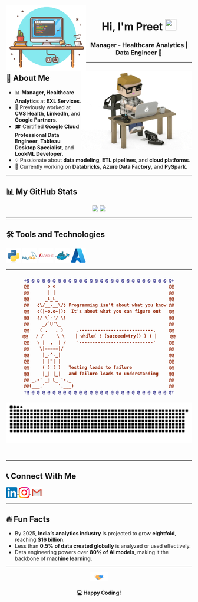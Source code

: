 <img align="left" height="180px" src="https://github.com/ynpreet/Ynpreet/blob/main/images/Capture.png" alt="Profile Image" />
<img align="right" width="300px" src="https://github.com/ynpreet/Ynpreet/blob/main/images/giphy.webp" />

<h1 align="center">Hi, I'm Preet 
  <img src="https://raw.githubusercontent.com/MartinHeinz/MartinHeinz/master/wave.gif" width="30px" height="30px" />
</h1>
<h3 align="center">Manager - Healthcare Analytics | Data Engineer 🚀</h3>

---

## 🚀 About Me  
- 📊 **Manager, Healthcare Analytics** at **EXL Services**.  
- 💼 Previously worked at **CVS Health**, **LinkedIn**, and **Google Partners**.  
- 🎓 Certified **Google Cloud Professional Data Engineer**, **Tableau Desktop Specialist**, and **LookML Developer**.  
- 💡 Passionate about **data modeling**, **ETL pipelines**, and **cloud platforms**.  
- 🌱 Currently working on **Databricks**, **Azure Data Factory**, and **PySpark**.  

---

## 📊 My GitHub Stats  
<p align="center">
  <img height="180em" src="https://github-readme-stats.vercel.app/api?username=ynpreet&show_icons=true&theme=radical" />
  <img height="180em" src="https://github-readme-stats.vercel.app/api/top-langs/?username=ynpreet&layout=compact&theme=radical" />
</p>

---

## 🛠️ Tools and Technologies

<p align="left">
  <img src="https://github.com/devicons/devicon/blob/master/icons/python/python-original.svg" alt="Python" width="40" height="40"/>
  <img src="https://github.com/devicons/devicon/blob/master/icons/mysql/mysql-original-wordmark.svg" alt="MySQL" width="40" height="40"/>
  <img src="https://github.com/devicons/devicon/blob/master/icons/apache/apache-original-wordmark.svg" alt="Apache" width="40" height="40"/>
  <img src="https://github.com/devicons/devicon/blob/master/icons/docker/docker-original.svg" alt="Docker" width="40" height="40"/>
  <img src="https://github.com/devicons/devicon/blob/master/icons/azure/azure-original.svg" alt="Azure" width="40" height="40"/>
</p>

---

<h4 align="center">
  
```diff
+@ @ @ @ @ @ @ @ @ @ @ @ @ @ @ @ @ @ @ @ @ @ @ @ @ @ @ @+
@@       o o                                           @@
@@       | |                                           @@
@@      _L_L_                                          @@
@@   ❮\/__-__\/❯ Programming isn't about what you know @@
@@   ❮(|~o.o~|)❯  It's about what you can figure out   @@
@@   ❮/ \`-'/ \❯                                       @@
@@     _/`U'\_                                         @@
@@    ( .   . )     .----------------------------.     @@
@@   / /     \ \    | while( ! (succeed=try() ) ) |     @@
@@   \ |  ,  | /    '----------------------------'     @@
@@    \|=====|/                                        @@
@@     |_.^._|                                         @@
@@     | |"| |                                         @@
@@     ( ) ( )   Testing leads to failure              @@
@@     |_| |_|   and failure leads to understanding    @@
@@ _.-' _j L_ '-._                                     @@
@@(___.'     '.___)                                    @@
+@ @ @ @ @ @ @ @ @ @ @ @ @ @ @ @ @ @ @ @ @ @ @ @ @ @ @ @+
```

</h4>  
  
![𝙶𝚒𝚝𝚑𝚞𝚋 𝙲𝚘𝚗𝚝𝚛𝚒𝚋𝚞𝚝𝚒𝚘𝚗 𝙶𝚛𝚊𝚙𝚑](images/github-contribution-grid-snake.svg)

<br/>

---

## 📞 Connect With Me  
<p align="left">
  <a href="https://www.linkedin.com/in/preetmehta/">
    <img align="center" src="https://github.com/ynpreet/Ynpreet/blob/main/images/Linkedin%20(1).svg" alt="LinkedIn" width="30" />
  </a>  
  <a href="https://www.instagram.com/ynpreet/" target="blank">
    <img align="center" src="https://github.com/ynpreet/Ynpreet/blob/main/images/Instagram%20(1).svg" alt="Instagram" width="30" />
  </a>
  <a href="mailto:preetmehta1995@gmail.com">
    <img align="center" src="https://github.com/ynpreet/Ynpreet/blob/main/images/gmail.png" width="30"/>
  </a>
</p>

---

## 🔥 Fun Facts  
- By 2025, **India’s analytics industry** is projected to grow **eightfold**, reaching **$16 billion**.  
- Less than **0.5% of data created globally** is analyzed or used effectively.  
- Data engineering powers over **80% of AI models**, making it the backbone of **machine learning**.  

---

<p align="center">
  <img src="https://github.com/ynpreet/Ynpreet/blob/main/images/Handshake.gif" width="50px" />
</p>
<h4 align="center">💻 Happy Coding!</h4>
